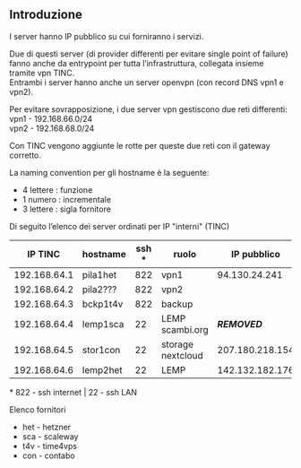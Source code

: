 ## Introduzione

I server hanno IP pubblico su cui forniranno i servizi.

Due di questi server (di provider differenti per evitare single point of failure) fanno anche da entrypoint per tutta l’infrastruttura, collegata insieme tramite vpn TINC.<br/>
Entrambi i server hanno anche un server openvpn (con record DNS vpn1 e vpn2).

Per evitare sovrapposizione, i due server vpn gestiscono due reti differenti:<br/>
vpn1 - 192.168.66.0/24<br/>
vpn2 - 192.168.68.0/24

Con TINC vengono aggiunte le rotte per queste due reti con il gateway corretto.

La naming convention per gli hostname è la seguente:
- 4 lettere : funzione
- 1 numero : incrementale
- 3 lettere : sigla fornitore

Di seguito l’elenco dei server ordinati per IP "interni" (TINC)

| IP TINC | hostname | ssh * | ruolo | IP pubblico |
| --- | --- | --- | --- | --- |
| 192.168.64.1 | pila1het | 822 | vpn1 | 94.130.24.241 |
| 192.168.64.2 | pila2??? | 822 | vpn2 |  |
| 192.168.64.3 | bckp1t4v | 822 | backup |  |
| 192.168.64.4 | lemp1sca | 22 | LEMP scambi.org | ***REMOVED*** |
| 192.168.64.5 | stor1con | 22 | storage nextcloud | 207.180.218.154 |
| 192.168.64.6 | lemp2het | 22 | LEMP | 142.132.182.176 |

\* 822 - ssh internet | 22 - ssh LAN

Elenco fornitori  
- het - hetzner
- sca - scaleway
- t4v - time4vps
- con - contabo
